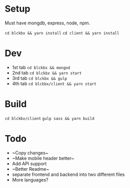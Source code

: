 # Setup
Must have mongdb, express, node, npm.

`cd blckbx && yarn install`
`cd client && yarn install`

# Dev
- 1st tab
`cd blckbx && mongod`
- 2nd tab
`cd blckbx && yarn start`
- 3rd tab
`cd blckbx && gulp`
- 4th tab
`cd blckbx/client && yarn start`

# Build
`cd blckbx/client`
`gulp sass && yarn build`


# Todo
- ~Copy changes~
- ~Make mobile header better~
- Add API support
- ~Better Readme~
- separate frontend and backend into two different files
- More languages?
